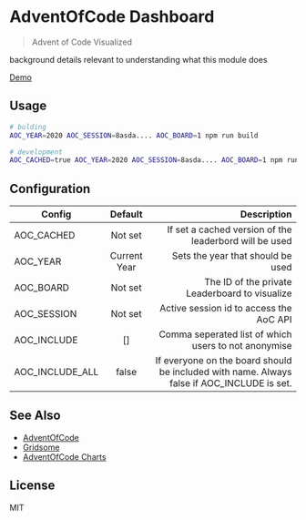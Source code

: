 # AdventOfCode Dashboard

> Advent of Code Visualized

background details relevant to understanding what this module does

[Demo](https://www.marcelbehrmann.de/AdventOfCodeDashboard/)

## Usage

```bash
# bulding
AOC_YEAR=2020 AOC_SESSION=8asda.... AOC_BOARD=1 npm run build

# development
AOC_CACHED=true AOC_YEAR=2020 AOC_SESSION=8asda.... AOC_BOARD=1 npm run build
```

## Configuration
| Config | Default | Description
| --- | :---: | --: |
| AOC_CACHED | Not set |If set a cached version of the leaderbord will be used |
| AOC_YEAR | Current Year | Sets the year that should be used
| AOC_BOARD | Not set | The ID of the private Leaderboard to visualize
| AOC_SESSION | Not set | Active session id to access the AoC API
| AOC_INCLUDE | [] | Comma seperated list of which users to not anonymise
| AOC_INCLUDE_ALL | false | If everyone on the board should be included with name. Always false if AOC_INCLUDE is set. 


## See Also

- [AdventOfCode](https://adventofcode.com)
- [Gridsome](https://gridsome.org)
- [AdventOfCode Charts](https://github.com/jeroenheijmans/advent-of-code-charts)
## License

MIT

